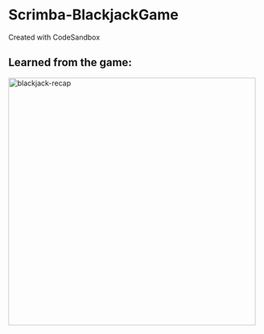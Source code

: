 # Scrimba-BlackjackGame
Created with CodeSandbox

## Learned from the game:
<img width="491" alt="blackjack-recap" src="https://user-images.githubusercontent.com/16033280/141172712-404acf8e-8522-4996-9158-f8e8f3d09117.png">

